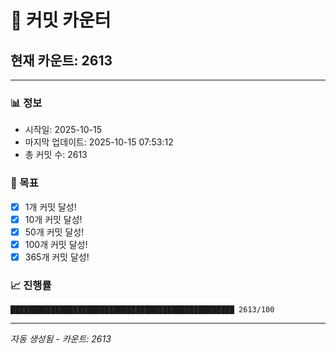 # 🔢 커밋 카운터

## 현재 카운트: 2613

---

### 📊 정보
- 시작일: 2025-10-15
- 마지막 업데이트: 2025-10-15 07:53:12
- 총 커밋 수: 2613

### 🎯 목표
- [x] 1개 커밋 달성!
- [x] 10개 커밋 달성!
- [x] 50개 커밋 달성!
- [x] 100개 커밋 달성!
- [x] 365개 커밋 달성!

### 📈 진행률
```
██████████████████████████████████████████████████ 2613/100
```

---
*자동 생성됨 - 카운트: 2613*
